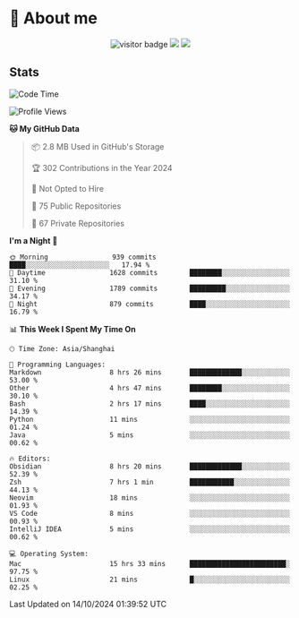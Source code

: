 <!-- ![](https://youpai.roccoshi.top/img/20200804214216.png) -->

# 🧐 About me
 
<p align="center">
<img src="https://visitor-badge.laobi.icu/badge?page_id=Lincest.Lincest&title=hits" alt="visitor badge"/>
<a href="mailto:imroccoshi@gmail.com"><img src="https://img.shields.io/badge/gmail-imroccoshi%40gmail.com-red"></a>
<a href="https://blog.roccoshi.top"><img src="https://img.shields.io/badge/blog-roccoshi-green"></a>
</p>

## Stats

<!--START_SECTION:waka-->
![Code Time](http://img.shields.io/badge/Code%20Time-1%2C551%20hrs%2035%20mins-blue)

![Profile Views](http://img.shields.io/badge/Profile%20Views-1-blue)

**🐱 My GitHub Data** 

> 📦 2.8 MB Used in GitHub's Storage 
 > 
> 🏆 302 Contributions in the Year 2024
 > 
> 🚫 Not Opted to Hire
 > 
> 📜 75 Public Repositories 
 > 
> 🔑 67 Private Repositories 
 > 
**I'm a Night 🦉** 

```text
🌞 Morning                939 commits         ████░░░░░░░░░░░░░░░░░░░░░   17.94 % 
🌆 Daytime                1628 commits        ████████░░░░░░░░░░░░░░░░░   31.10 % 
🌃 Evening                1789 commits        █████████░░░░░░░░░░░░░░░░   34.17 % 
🌙 Night                  879 commits         ████░░░░░░░░░░░░░░░░░░░░░   16.79 % 
```


📊 **This Week I Spent My Time On** 

```text
🕑︎ Time Zone: Asia/Shanghai

💬 Programming Languages: 
Markdown                 8 hrs 26 mins       █████████████░░░░░░░░░░░░   53.00 % 
Other                    4 hrs 47 mins       ████████░░░░░░░░░░░░░░░░░   30.10 % 
Bash                     2 hrs 17 mins       ████░░░░░░░░░░░░░░░░░░░░░   14.39 % 
Python                   11 mins             ░░░░░░░░░░░░░░░░░░░░░░░░░   01.24 % 
Java                     5 mins              ░░░░░░░░░░░░░░░░░░░░░░░░░   00.62 % 

🔥 Editors: 
Obsidian                 8 hrs 20 mins       █████████████░░░░░░░░░░░░   52.39 % 
Zsh                      7 hrs 1 min         ███████████░░░░░░░░░░░░░░   44.13 % 
Neovim                   18 mins             ░░░░░░░░░░░░░░░░░░░░░░░░░   01.93 % 
VS Code                  8 mins              ░░░░░░░░░░░░░░░░░░░░░░░░░   00.93 % 
IntelliJ IDEA            5 mins              ░░░░░░░░░░░░░░░░░░░░░░░░░   00.62 % 

💻 Operating System: 
Mac                      15 hrs 33 mins      ████████████████████████░   97.75 % 
Linux                    21 mins             █░░░░░░░░░░░░░░░░░░░░░░░░   02.25 % 
```


 Last Updated on 14/10/2024 01:39:52 UTC
<!--END_SECTION:waka-->


